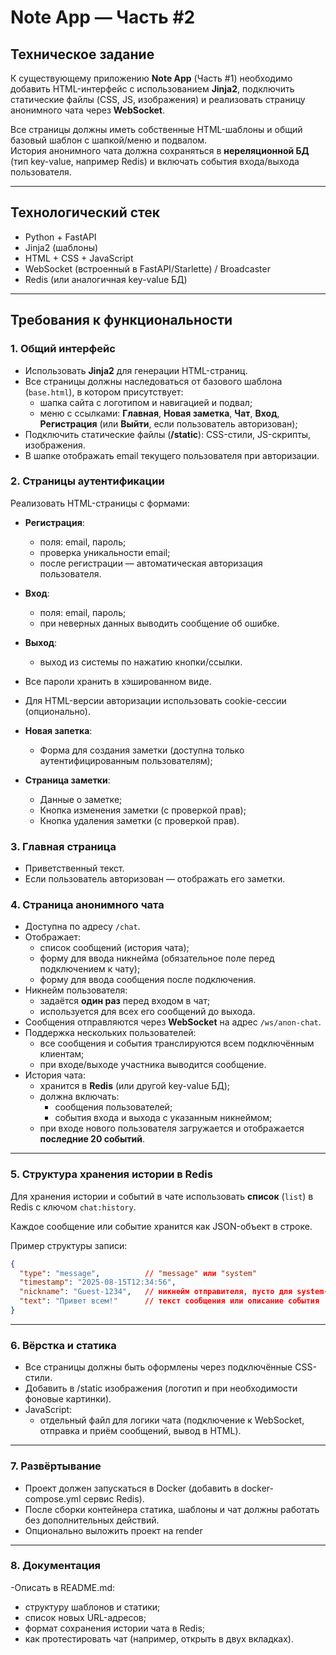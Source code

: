 # Note App — Часть #2

## Техническое задание

К существующему приложению **Note App** (Часть #1) необходимо добавить HTML-интерфейс с использованием **Jinja2**, подключить статические файлы (CSS, JS, изображения) и реализовать страницу анонимного чата через **WebSocket**.  

Все страницы должны иметь собственные HTML-шаблоны и общий базовый шаблон с шапкой/меню и подвалом.  
История анонимного чата должна сохраняться в **нереляционной БД** (тип key-value, например Redis) и включать события входа/выхода пользователя.

---

## Технологический стек

- Python + FastAPI
- Jinja2 (шаблоны)
- HTML + CSS + JavaScript
- WebSocket (встроенный в FastAPI/Starlette) / Broadcaster
- Redis (или аналогичная key-value БД)

---

## Требования к функциональности

### 1. Общий интерфейс
- Использовать **Jinja2** для генерации HTML-страниц.
- Все страницы должны наследоваться от базового шаблона (`base.html`), в котором присутствует:
  - шапка сайта с логотипом и навигацией и подвал;
  - меню с ссылками: **Главная**, **Новая заметка**, **Чат**, **Вход**, **Регистрация** (или **Выйти**, если пользователь авторизован);
- Подключить статические файлы (**/static**): CSS-стили, JS-скрипты, изображения.
- В шапке отображать email текущего пользователя при авторизации.

### 2. Страницы аутентификации
Реализовать HTML-страницы с формами:
- **Регистрация**:
  - поля: email, пароль;
  - проверка уникальности email;
  - после регистрации — автоматическая авторизация пользователя.
    
- **Вход**:
  - поля: email, пароль;
  - при неверных данных выводить сообщение об ошибке.
    
- **Выход**:
  - выход из системы по нажатию кнопки/ссылки.
- Все пароли хранить в хэшированном виде.
- Для HTML-версии авторизации использовать cookie-сессии (опционально).
  
- **Новая запетка**:
  - Форма для создания заметки (доступна только аутентифицированным пользователям);
    
- **Страница заметки**:
  - Данные о заметке;
  - Кнопка изменения заметки (с проверкой прав);
  - Кнопка удаления заметки (с проверкой прав).
    
### 3. Главная страница
- Приветственный текст.
- Если пользователь авторизован — отображать его заметки.

### 4. Страница анонимного чата
- Доступна по адресу `/chat`.
- Отображает:
  - список сообщений (история чата);
  - форму для ввода никнейма (обязательное поле перед подключением к чату);
  - форму для ввода сообщения после подключения.
- Никнейм пользователя:
  - задаётся **один раз** перед входом в чат;
  - используется для всех его сообщений до выхода.
- Сообщения отправляются через **WebSocket** на адрес `/ws/anon-chat`.
- Поддержка нескольких пользователей:
  - все сообщения и события транслируются всем подключённым клиентам;
  - при входе/выходе участника выводится сообщение.
- История чата:
  - хранится в **Redis** (или другой key-value БД);
  - должна включать:
    - сообщения пользователей;
    - события входа и выхода с указанным никнеймом;
  - при входе нового пользователя загружается и отображается **последние 20 событий**.

---

### 5. Структура хранения истории в Redis

Для хранения истории и событий в чате использовать **список** (`list`) в Redis с ключом `chat:history`.

Каждое сообщение или событие хранится как JSON-объект в строке.

Пример структуры записи:
```json
{
  "type": "message",          // "message" или "system"
  "timestamp": "2025-08-15T12:34:56",
  "nickname": "Guest-1234",   // никнейм отправителя, пусто для system-сообщений
  "text": "Привет всем!"      // текст сообщения или описание события
}
```
---

### 6. Вёрстка и статика
- Все страницы должны быть оформлены через подключённые CSS-стили.
- Добавить в /static изображения (логотип и при необходимости фоновые картинки).
- JavaScript:
  - отдельный файл для логики чата (подключение к WebSocket, отправка и приём сообщений, вывод в HTML).
 
---

### 7. Развёртывание
- Проект должен запускаться в Docker (добавить в docker-compose.yml сервис Redis).
- После сборки контейнера статика, шаблоны и чат должны работать без дополнительных действий.
- Опционально выложить проект на render

---

### 8. Документация
-Описать в README.md:
  - структуру шаблонов и статики;
  - список новых URL-адресов;
  - формат сохранения истории чата в Redis;
  - как протестировать чат (например, открыть в двух вкладках).
